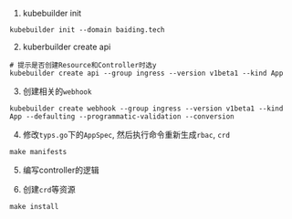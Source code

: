 1. kubebuilder init
```shell
kubebuilder init --domain baiding.tech
```

2. kuberbuilder create api
```shell
# 提示是否创建Resource和Controller时选y
kubebuilder create api --group ingress --version v1beta1 --kind App
```

3. 创建相关的`webhook`
```shell
kubebuilder create webhook --group ingress --version v1beta1 --kind App --defaulting --programmatic-validation --conversion
```

4. 修改`typs.go`下的`AppSpec`, 然后执行命令重新生成`rbac`, `crd`
```shell
make manifests
```

5. 编写controller的逻辑


6. 创建`crd`等资源
```shell
make install
```
